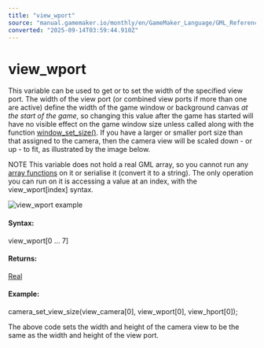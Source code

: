 ```yaml
---
title: "view_wport"
source: "manual.gamemaker.io/monthly/en/GameMaker_Language/GML_Reference/Cameras_And_Display/Cameras_And_Viewports/view_wport.htm"
converted: "2025-09-14T03:59:44.910Z"
---
```


# view\_wport

This variable can be used to get or to set the width of the specified view port. The width of the view port (or combined view ports if more than one are active) define the width of the game window or background canvas _at the start of the game_, so changing this value after the game has started will have no visible effect on the game window size unless called along with the function [window\_set\_size()](../The_Game_Window/window_set_size.md). If you have a larger or smaller port size than that assigned to the camera, then the camera view will be scaled down - or up - to fit, as illustrated by the image below.

NOTE This variable does not hold a real GML array, so you cannot run any [array functions](../../Variable_Functions/Array_Functions.md) on it or serialise it (convert it to a string). The only operation you can run on it is accessing a value at an index, with the view\_wport\[index\] syntax.

![view_wport example](../../../../assets/Images/Scripting_Reference/GML/Reference/Cameras_Display/View_wh.png)

#### Syntax:

view\_wport\[0 ... 7\]

#### Returns:

[Real](../../../GML_Overview/Data_Types.md)

#### Example:

camera\_set\_view\_size(view\_camera\[0\], view\_wport\[0\], view\_hport\[0\]);

The above code sets the width and height of the camera view to be the same as the width and height of the view port.